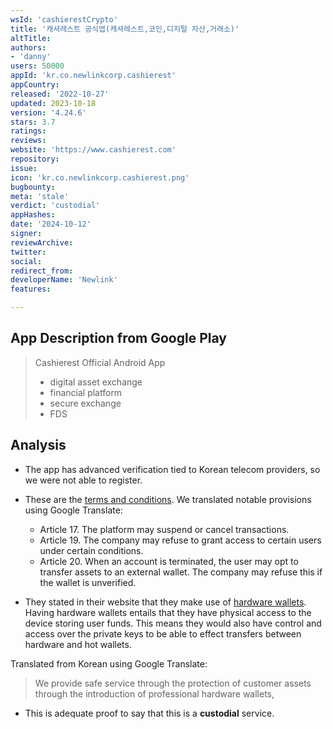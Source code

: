 ```yaml
---
wsId: 'cashierestCrypto'
title: '캐셔레스트 공식앱(캐셔레스트,코인,디지털 자산,거래소)'
altTitle: 
authors:
- 'danny'
users: 50000
appId: 'kr.co.newlinkcorp.cashierest'
appCountry: 
released: '2022-10-27'
updated: 2023-10-18
version: '4.24.6'
stars: 3.7
ratings: 
reviews: 
website: 'https://www.cashierest.com'
repository: 
issue: 
icon: 'kr.co.newlinkcorp.cashierest.png'
bugbounty: 
meta: 'stale'
verdict: 'custodial'
appHashes: 
date: '2024-10-12'
signer: 
reviewArchive: 
twitter: 
social: 
redirect_from: 
developerName: 'Newlink'
features: 

---
```


## App Description from Google Play

> Cashierest Official Android App
> - digital asset exchange
> - financial platform
> - secure exchange
> - FDS

## Analysis 

- The app has advanced verification tied to Korean telecom providers, so we were not able to register.

- These are the [terms and conditions](https://www.cashierest.com/en/signup/terms). We translated notable provisions using Google Translate:
    - Article 17. The platform may suspend or cancel transactions.
    - Article 19. The company may refuse to grant access to certain users under certain conditions.
    - Article 20. When an account is terminated, the user may opt to transfer assets to an external wallet. The company may refuse this if the wallet is unverified.
- They stated in their website that they make use of [hardware wallets](https://www.cashierest.com/company/about).  Having hardware wallets entails that they have physical access to the device storing user funds. This means they would also have control and access over the private keys to be able to effect transfers between hardware and hot wallets. 

Translated from Korean using Google Translate:

> We provide safe service through the protection of customer assets through the introduction of professional hardware wallets,

- This is adequate proof to say that this is a **custodial** service.